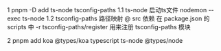 1 pnpm -D add ts-node tsconfig-paths
    1.1 ts-node 启动ts文件
        nodemon --exec ts-node
    1.2 tsconfig-paths 路径映射 @ src 依赖
    在 package.json 的 scripts 中 -r tsconfig-paths/register
    用来注册 tsconfig-paths 模块

2 pnpm add koa @types/koa typescript ts-node @types/node